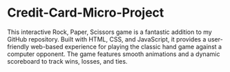 # Credit-Card-Micro-Project
This interactive Rock, Paper, Scissors game is a fantastic addition to my GitHub repository. Built with HTML, CSS, and JavaScript, it provides a user-friendly web-based experience for playing the classic hand game against a computer opponent. The game features smooth animations and a dynamic scoreboard to track wins, losses, and ties.
